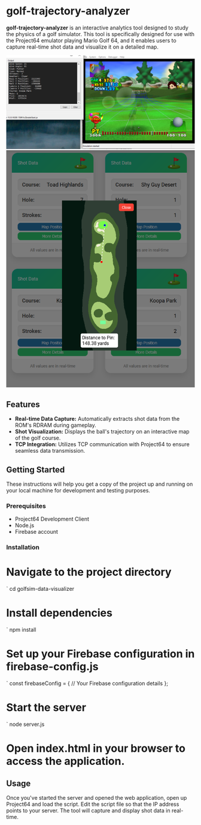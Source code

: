 # golf-trajectory-analyzer

**golf-trajectory-analyzer** is an interactive analytics tool designed to study the physics of a golf simulator. This tool is specifically designed for use with the Project64 emulator playing Mario Golf 64, and it enables users to capture real-time shot data and visualize it on a detailed map.

![Script Example](img/example.PNG)
![Web App Example](img/example2.PNG)

## Features

- **Real-time Data Capture:** Automatically extracts shot data from the ROM's RDRAM during gameplay.
- **Shot Visualization:** Displays the ball's trajectory on an interactive map of the golf course.
- **TCP Integration:** Utilizes TCP communication with Project64 to ensure seamless data transmission.

## Getting Started

These instructions will help you get a copy of the project up and running on your local machine for development and testing purposes.

### Prerequisites

- Project64 Development Client
- Node.js
- Firebase account

### Installation

# Navigate to the project directory
` cd golfsim-data-visualizer

# Install dependencies
` npm install

# Set up your Firebase configuration in firebase-config.js
` const firebaseConfig = {
  // Your Firebase configuration details
};

# Start the server
` node server.js

# Open index.html in your browser to access the application.

## Usage

Once you've started the server and opened the web application, open up Project64 and load the script. Edit the script file so that the IP address points to your server. The tool will capture and display shot data in real-time.


